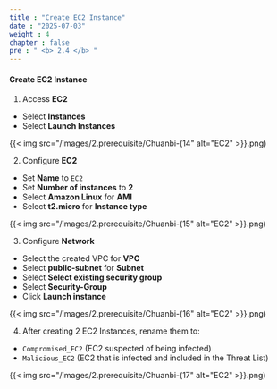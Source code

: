 ```yaml
---
title : "Create EC2 Instance"
date : "2025-07-03"
weight : 4
chapter : false
pre : " <b> 2.4 </b> "
---
```


#### Create EC2 Instance

1. Access **EC2**
- Select **Instances** 
- Select **Launch Instances**

{{< img src="/images/2.prerequisite/Chuanbi-(14" alt="EC2" >}}.png)

2. Configure **EC2**
- Set **Name** to `EC2`
- Set **Number of instances** to **2**
- Select **Amazon Linux** for **AMI**
- Select **t2.micro** for **Instance type**

{{< img src="/images/2.prerequisite/Chuanbi-(15" alt="EC2" >}}.png)

3. Configure **Network**
- Select the created VPC for **VPC**
- Select **public-subnet** for **Subnet**
- Select **Select existing security group**
- Select **Security-Group**
- Click **Launch instance**

{{< img src="/images/2.prerequisite/Chuanbi-(16" alt="EC2" >}}.png)

4. After creating 2 EC2 Instances, rename them to:
- `Compromised_EC2` (EC2 suspected of being infected)
- `Malicious_EC2` (EC2 that is infected and included in the Threat List)

{{< img src="/images/2.prerequisite/Chuanbi-(17" alt="EC2" >}}.png)